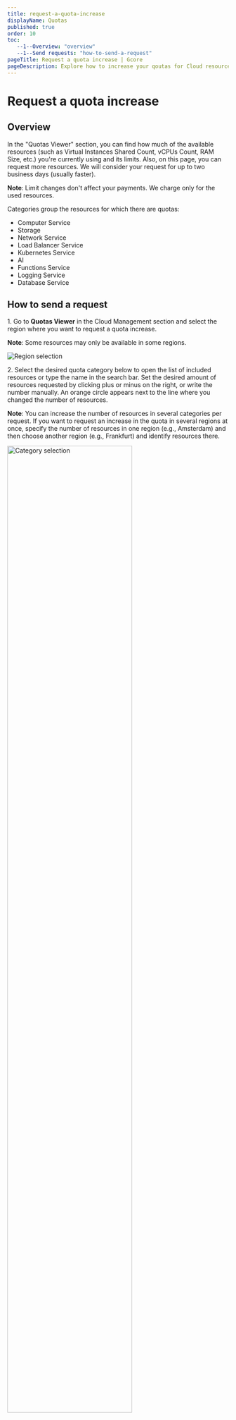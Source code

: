 ```yaml
---
title: request-a-quota-increase
displayName: Quotas
published: true
order: 10
toc: 
   --1--Overview: "overview"
   --1--Send requests: "how-to-send-a-request"
pageTitle: Request a quota increase | Gcore
pageDescription: Explore how to increase your qoutas for Cloud resources.
---
```

# Request a quota increase

## Overview

In the "Quotas Viewer" section, you can find how much of the available resources (such as Virtual Instances Shared Count, vCPUs Count, RAM Size, etc.) you're currently using and its limits. Also, on this page, you can request more resources. We will consider your request for up to two business days (usually faster).

**Note**: Limit changes don't affect your payments. We charge only for the used resources.

Categories group the resources for which there are quotas:

- Computer Service
- Storage
- Network Service
- Load Balancer Service
- Kubernetes Service
- AI
- Functions Service
- Logging Service
- Database Service

## How to send a request

1\. Go to **Quotas Viewer** in the Cloud Management section and select the region where you want to request a quota increase.

**Note**: Some resources may only be available in some regions.

<img src="https://assets.gcore.pro/docs/cloud/getting-started/request-a-quota-increase/request-quotas-10.png" alt="Region selection">

2\. Select the desired quota category below to open the list of included resources or type the name in the search bar. Set the desired amount of resources requested by clicking plus or minus on the right, or write the number manually. An orange circle appears next to the line where you changed the number of resources.

**Note**: You can increase the number of resources in several categories per request. If you want to request an increase in the quota in several regions at once, specify the number of resources in one region (e.g., Amsterdam) and then choose another region (e.g., Frankfurt) and identify resources there.

<img src="https://assets.gcore.pro/docs/cloud/getting-started/request-a-quota-increase/request-quotas-20.png" alt="Category selection" width="75%">

3\. Check whether the number of quotas in all regions (if you have selected several) is correct in the "Selected resources" block on the right. If something is wrong, correct it right in the block.

<img src="https://assets.gcore.pro/docs/cloud/getting-started/request-a-quota-increase/request-quotas-30.png" alt="Final check" width="50%">

4\. Leave a comment for our technical support—write what you are requesting resources for and click **Send request**.

<img src="https://assets.gcore.pro/docs/cloud/getting-started/request-a-quota-increase/request-quotas-40.png" alt="The field for the explanation comment" width="50%">

**Note**: You can send only ten quota requests not processed by the support team. Not processed requests mean that requests are in progress: not approved or rejected. You will see an error if there are more than ten quota requests. In this case, please get in touch with the support team.